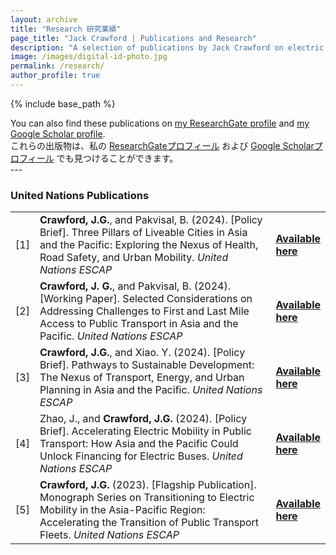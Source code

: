 ```yaml
---
layout: archive
title: "Research 研究業績"
page_title: "Jack Crawford | Publications and Research"
description: "A selection of publications by Jack Crawford on electric mobility and sustainable development in Asia and the Pacific."
image: /images/digital-id-photo.jpg
permalink: /research/
author_profile: true
---
```

{% include base_path %}
<div class="wordwrap">
  You can also find these publications on 
  <a href="{{site.author.researchgate}}">my ResearchGate profile</a> and 
  <a href="https://scholar.google.com/citations?user=Uz3AxGsAAAAJ&hl=en" target="_blank">my Google Scholar profile</a>.
</div>

<div class="wordwrap">
  これらの出版物は、私の
  <a href="{{site.author.researchgate}}">ResearchGateプロフィール</a> および
  <a href="https://scholar.google.com/citations?user=Uz3AxGsAAAAJ&hl=en" target="_blank">Google Scholarプロフィール</a> でも見つけることができます。
</div>
---
<h3>United Nations Publications</h3>
<table class="tg">
<tbody>
<tr>  
<td width="5%">[1]</td>
<td width="95%"> <strong>Crawford, J.G.</strong>, and Pakvisal, B. (2024). [Policy Brief]. Three Pillars of Liveable Cities in Asia and the Pacific: Exploring the Nexus of Health, Road Safety, and Urban Mobility. <em>United Nations ESCAP</em> <td><a href="https://www.unescap.org/kp/2024/three-pillars-liveable-cities-asia-and-pacific" target="_blank"><strong>Available here</strong></a>
<tr>    
<td width="5%">[2]</td>
<td width="95%"> <strong>Crawford, J. G.</strong>, and Pakvisal, B. (2024). [Working Paper]. Selected Considerations on Addressing Challenges to First and Last Mile Access to Public Transport in Asia and the Pacific. <em>United Nations ESCAP</em> <td><a href="https://www.unescap.org/events/2024/expert-group-meeting-first-and-last-mile-access-public-transport-asia-and-pacific" target="_blank"><strong>Available here</strong></a></td>  
<tr>  
<td width="5%">[3]</td>
<td width="95%"> <strong>Crawford, J.G.</strong>, and Xiao. Y. (2024). [Policy Brief]. Pathways to Sustainable Development: The Nexus of Transport, Energy, and Urban Planning in Asia and the Pacific. <em>United Nations ESCAP</em> <td><a href="https://www.unescap.org/kp/2024/pathways-sustainable-development-nexus-transport-energy-and-urban-planning-asia-and-pacific" target="_blank"><strong>Available here</strong></a></td> 
<tr>  
<td width="5%">[4]</td>
<td width="95%"> Zhao, J., and <strong>Crawford, J.G.</strong> (2024). [Policy Brief]. Accelerating Electric Mobility in Public Transport: How Asia and the Pacific Could Unlock Financing for Electric Buses. <em>United Nations ESCAP</em> <td><a href="https://www.unescap.org/kp/2024/accelerating-electric-mobility-public-transport-how-asia-and-pacific-could-unlock-financing" target="_blank"><strong>Available here</strong></a></td>  
<tr>  
<td width="5%">[5]</td>
<td width="95%"> <strong>Crawford, J.G.</strong> (2023). [Flagship Publication]. Monograph Series on Transitioning to Electric Mobility in the Asia-Pacific Region: Accelerating the Transition of Public Transport Fleets. <em>United Nations ESCAP</em> <td><a href="https://www.unescap.org/kp/2023/accelerating-transition-public-transport-fleets" target="_blank"><strong>Available here</strong></a>
<tr>  
